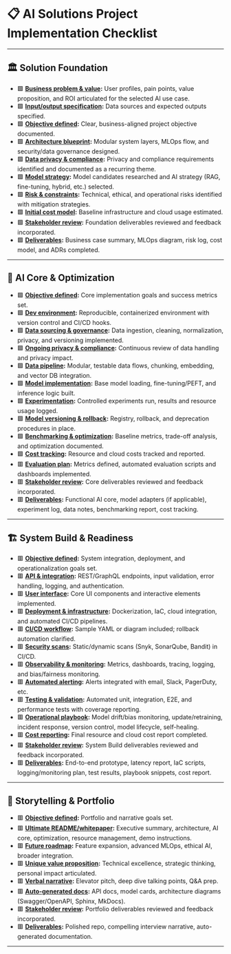 # 📋 AI Solutions Project Implementation Checklist

---

## 🏛️ Solution Foundation

- 🟩 **[Business problem & value](foundation/Business_Problem_Value.md):** User profiles, pain points, value proposition, and ROI articulated for the selected AI use case.
- 🟩 **[Input/output specification](foundation/Business_Problem_Value.md):** Data sources and expected outputs specified.
- 🟩 **[Objective defined](foundation/Objective.md):** Clear, business-aligned project objective documented.
- 🟩 **[Architecture blueprint](foundation/Architecture_Blueprint.md):** Modular system layers, MLOps flow, and security/data governance designed.
- 🟩 **[Data privacy & compliance](foundation/Architecture_Blueprint.md):** Privacy and compliance requirements identified and documented as a recurring theme.
- 🟩 **[Model strategy](foundation/Model_Strategy.md):** Model candidates researched and AI strategy (RAG, fine-tuning, hybrid, etc.) selected.
- 🟩 **[Risk & constraints](foundation/Risk_Constraints.md):** Technical, ethical, and operational risks identified with mitigation strategies.
- 🟩 **[Initial cost model](foundation/Deliverables.md):** Baseline infrastructure and cloud usage estimated.
- 🟩 **[Stakeholder review](foundation/Deliverables.md):** Foundation deliverables reviewed and feedback incorporated.
- 🟩 **[Deliverables](foundation/Deliverables.md):** Business case summary, MLOps diagram, risk log, cost model, and ADRs completed.

---

## 🧠 AI Core & Optimization

- 🟩 **[Objective defined](core/Objective.md):** Core implementation goals and success metrics set.
- 🟩 **[Dev environment](core/Dev_Environment_Data.md):** Reproducible, containerized environment with version control and CI/CD hooks.
- 🟩 **[Data sourcing & governance](core/Dev_Environment_Data.md):** Data ingestion, cleaning, normalization, privacy, and versioning implemented.
- 🟩 **[Ongoing privacy & compliance](core/Dev_Environment_Data.md):** Continuous review of data handling and privacy impact.
- 🟩 **[Data pipeline](core/Data_Pipeline_Processing.md):** Modular, testable data flows, chunking, embedding, and vector DB integration.
- 🟩 **[Model implementation](core/Model_Implementation_Experimentation.md):** Base model loading, fine-tuning/PEFT, and inference logic built.
- 🟩 **[Experimentation](core/Model_Implementation_Experimentation.md):** Controlled experiments run, results and resource usage logged.
- 🟩 **[Model versioning & rollback](core/Model_Implementation_Experimentation.md):** Registry, rollback, and deprecation procedures in place.
- 🟩 **[Benchmarking & optimization](core/Benchmarking_Optimization.md):** Baseline metrics, trade-off analysis, and optimization documented.
- 🟩 **[Cost tracking](core/Benchmarking_Optimization.md):** Resource and cloud costs tracked and reported.
- 🟥 **[Evaluation plan](core/Evaluation_Plan.md):** Metrics defined, automated evaluation scripts and dashboards implemented.
- 🟥 **[Stakeholder review](core/Deliverables.md):** Core deliverables reviewed and feedback incorporated.
- 🟥 **[Deliverables](core/Deliverables.md):** Functional AI core, model adapters (if applicable), experiment log, data notes, benchmarking report, cost tracking.

---

## 🏗️ System Build & Readiness

- 🟥 **[Objective defined](build/Objective.md):** System integration, deployment, and operationalization goals set.
- 🟥 **[API & integration](build/API_Integration.md):** REST/GraphQL endpoints, input validation, error handling, logging, and authentication.
- 🟥 **[User interface](build/User_Interface.md):** Core UI components and interactive elements implemented.
- 🟥 **[Deployment & infrastructure](build/Deployment_Infrastructure.md):** Dockerization, IaC, cloud integration, and automated CI/CD pipelines.
- 🟥 **[CI/CD workflow](build/Deployment_Infrastructure.md):** Sample YAML or diagram included; rollback automation clarified.
- 🟥 **[Security scans](build/Deployment_Infrastructure.md):** Static/dynamic scans (Snyk, SonarQube, Bandit) in CI/CD.
- 🟥 **[Observability & monitoring](build/Observability_Monitoring.md):** Metrics, dashboards, tracing, logging, and bias/fairness monitoring.
- 🟥 **[Automated alerting](build/Observability_Monitoring.md):** Alerts integrated with email, Slack, PagerDuty, etc.
- 🟥 **[Testing & validation](build/Testing_Validation.md):** Automated unit, integration, E2E, and performance tests with coverage reporting.
- 🟥 **[Operational playbook](build/Operational_Playbook.md):** Model drift/bias monitoring, update/retraining, incident response, version control, model lifecycle, self-healing.
- 🟥 **[Cost reporting](build/Deliverables.md):** Final resource and cloud cost report completed.
- 🟥 **[Stakeholder review](build/Deliverables.md):** System Build deliverables reviewed and feedback incorporated.
- 🟥 **[Deliverables](build/Deliverables.md):** End-to-end prototype, latency report, IaC scripts, logging/monitoring plan, test results, playbook snippets, cost report.

---

## 🌟 Storytelling & Portfolio

- 🟥 **[Objective defined](portfolio/Objective.md):** Portfolio and narrative goals set.
- 🟥 **[Ultimate README/whitepaper](portfolio/Ultimate_README.md):** Executive summary, architecture, AI core, optimization, resource management, demo instructions.
- 🟥 **[Future roadmap](portfolio/Future_Roadmap.md):** Feature expansion, advanced MLOps, ethical AI, broader integration.
- 🟥 **[Unique value proposition](portfolio/Unique_Value.md):** Technical excellence, strategic thinking, personal impact articulated.
- 🟥 **[Verbal narrative](portfolio/Verbal_Narrative.md):** Elevator pitch, deep dive talking points, Q&A prep.
- 🟥 **[Auto-generated docs](portfolio/Deliverables.md):** API docs, model cards, architecture diagrams (Swagger/OpenAPI, Sphinx, MkDocs).
- 🟥 **[Stakeholder review](portfolio/Deliverables.md):** Portfolio deliverables reviewed and feedback incorporated.
- 🟥 **[Deliverables](portfolio/Deliverables.md):** Polished repo, compelling interview narrative, auto-generated documentation.

---

